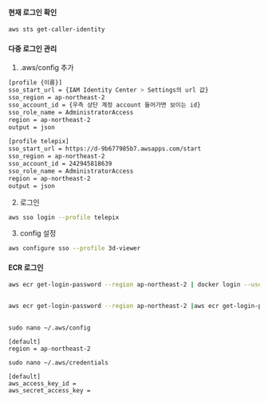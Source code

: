 
#### 현재 로그인 확인
```bash
aws sts get-caller-identity
```

#### 다중 로그인 관리
1. .aws/config 추가
```bash
[profile {이름}]
sso_start_url = {IAM Identity Center > Settings의 url 값}
sso_region = ap-northeast-2
sso_account_id = {우측 상단 계정 account 들어가면 보이는 id}
sso_role_name = AdministratorAccess
region = ap-northeast-2
output = json
```

```bash
[profile telepix]
sso_start_url = https://d-9b677985b7.awsapps.com/start
sso_region = ap-northeast-2
sso_account_id = 242945818639
sso_role_name = AdministratorAccess
region = ap-northeast-2
output = json
```
2. 로그인
```bash
aws sso login --profile telepix
```

3. config 설정
```bash
aws configure sso --profile 3d-viewer
```

#### ECR 로그인
```bash
aws ecr get-login-password --region ap-northeast-2 | docker login --username AWS --password-stdin 242945818639.dkr.ecr.ap-northeast-2.amazonaws.com


aws ecr get-login-password --region ap-northeast-2 |aws ecr get-login-password --region ap-northeast-2 | docker login --username AWS --password-stdin 801541932050.dkr.ecr.ap-northeast-2.amazonaws.com
  
```





```
sudo nano ~/.aws/config

[default]
region = ap-northeast-2
```



```
sudo nano ~/.aws/credentials

[default]
aws_access_key_id = 
aws_secret_access_key =
```